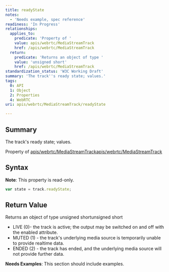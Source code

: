 ```yaml
---
title: readyState
notes:
  - 'Needs example, spec reference'
readiness: 'In Progress'
relationships:
  applies_to:
    predicate: 'Property of '
    value: apis/webrtc/MediaStreamTrack
    href: /apis/webrtc/MediaStreamTrack
  return:
    predicate: 'Returns an object of type '
    value: 'unsigned short'
    href: /apis/webrtc/MediaStreamTrack
standardization_status: 'W3C Working Draft'
summary: 'The track''s ready state; values.'
tags:
  0: API
  1: Object
  2: Properties
  4: WebRTC
uri: apis/webrtc/MediaStreamTrack/readyState

---
```

## <span>Summary</span>

The track's ready state; values.

Property of [apis/webrtc/MediaStreamTrack](/apis/webrtc/MediaStreamTrack)[apis/webrtc/MediaStreamTrack](/apis/webrtc/MediaStreamTrack)

## <span>Syntax</span>

**Note**: This property is read-only.

``` js
var state = track.readyState;
```

## <span>Return Value</span>

Returns an object of type unsigned shortunsigned short

-   LIVE (0)- the track is active; the output may be switched on and off with the enabled attribute.
-   MUTED (1) - the track's underlying media source is temporarily unable to provide realtime data.
-   ENDED (2) - the track has ended, and the underlying media source will not provide further data.

**Needs Examples**: This section should include examples.

